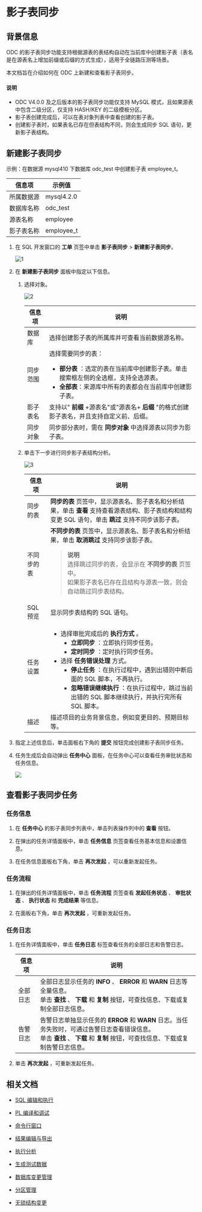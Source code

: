 # 影子表同步

## 背景信息

ODC 的影子表同步功能支持根据源表的表结构自动在当前库中创建影子表（表名是在源表名上增加前缀或后缀的方式生成），适用于全链路压测等场景。

本文档旨在介绍如何在 ODC 上新建和查看影子表同步。

<main id="notice" type='explain'>
  <h4>说明</h4>
  <ul>
  <li>ODC V4.0.0 及之后版本的影子表同步功能仅支持 MySQL 模式，且如果源表中包含二级分区，仅支持 HASH/KEY 的二级模板分区。</li>
  <li>影子表创建完成后，可以在表对象列表中查看创建的影子表。</li>
  <li>创建影子表时，如果表名已存在但表结构不同，则会生成同步 SQL 语句，更新影子表结构。</li>
  </ul>
</main>


## 新建影子表同步

示例：在数据源 mysql410 下数据库 odc_test 中创建影子表 employee_t。

| 信息项 | 示例值 |
| ------ | ------ |
|所属数据源|mysql4.2.0 |
|数据库名称|odc_test|
|源表名称|employee|
|影子表名称|employee_t|

1. 在 SQL 开发窗口的 **工单** 页签中单击 **影子表同步** > **新建影子表同步**。

   ![1](https://obbusiness-private.oss-cn-shanghai.aliyuncs.com/doc/img/odc/420/sql-development/9.shadow%20table/1.png)


2. 在 **新建影子表同步** 面板中指定以下信息。

   1. 选择对象。

      ![2](https://obbusiness-private.oss-cn-shanghai.aliyuncs.com/doc/img/odc/420/sql-development/9.shadow%20table/2.png)


      | **信息项** | **说明**   |
      |---------|------------|
      | 数据库     | 选择创建影子表的所属库并可查看当前数据源名称。 |
      | 同步范围    | 选择需要同步的表：<ul> <li> **部分表** ：选定的表在当前库中创建影子表。单击搜索框左侧的全选框，支持全选源表。 </li><li>  **全部表**：来源库中所有的表都会在当前库中创建影子表。 </li></ul>  |
      | 影子表名    | 支持以" **前缀** +源表名"或"源表名+ **后缀** "的格式创建影子表名，并且支持自定义前、后缀。    |
      | 同步对象    | 同步部分表时，需在 **同步对象** 中选择源表以同步为影子表。   |


   2. 单击下一步进行同步影子表结构分析。

      ![3](https://obbusiness-private.oss-cn-shanghai.aliyuncs.com/doc/img/odc/420/sql-development/9.shadow%20table/3.png)


      | **信息项** | **说明** |
      |---------|-----------------|
      | 同步的表    | **同步的表** 页签中，显示源表名、影子表名和分析结果，单击 **查看** 支持查看源表结构、影子表结构和结构变更 SQL 语句，单击 **跳过** 支持不同步该影子表。  |
      | 不同步的表   | **不同步的表** 页签中，显示源表名、影子表名和分析结果，单击 **取消跳过** 支持同步该影子表。<blockquote> **说明** </br> 选择跳过同步的表，会显示在 **不同步的表** 页签中。</br> 如果影子表名已存在且结构与源表一致，则会自动跳过同步表结构。</blockquote> |
      | SQL 预览  | 显示同步表结构的 SQL 语句。   |
      | 任务设置    | <ul><li>选择审批完成后的 **执行方式** 。<ul><li> **立即同步** ：立即执行同步任务。 </li><li> **定时同步** ：定时执行同步任务。</li></ul></li><li> 选择 **任务错误处理** 方式。<ul><li> **停止任务** ：在执行过程中，遇到出错则中断后面的 SQL 脚本，不再执行。 </li><li> **忽略错误继续执行** ：在执行过程中，跳过当前出错的 SQL 脚本继续执行，并执行完所有 SQL 脚本。</li></ul></li></ul>  |
      | 描述      | 描述项目的业务背景信息，例如变更目的、预期目标等。  |

4. 指定上述信息后，单击面板右下角的 **提交** 按钮完成创建影子表同步任务。


5. 任务生成后会自动弹出 **任务中心** 面板，在任务中心可以查看任务审批状态和任务信息。

   ![](https://obbusiness-private.oss-cn-shanghai.aliyuncs.com/doc/img/odc/420/sql-development/9.shadow%20table/4.png)

## 查看影子表同步任务

### 任务信息

1. 在 **任务中心** 的影子表同步列表中，单击列表操作列中的 **查看** 按钮。

2. 在弹出的任务详情面板中，单击 **任务信息** 页签查看任务基本信息和设置信息。

3. 在任务信息面板右下角，单击 **再次发起** ，可以重新发起任务。

### 任务流程

1. 在弹出的任务详情面板中，单击 **任务流程** 页签查看 **发起任务状态** 、 **审批状态** 、 **执行状态** 和 **完成结果** 等信息。

2. 在面板右下角，单击 **再次发起** ，可重新发起任务。

### 任务日志 

1. 在任务详情面板中，单击 **任务日志** 标签查看任务的全部日志和告警日志。

   | 信息项  | 说明  |
   |------|-----------------------------------------------------------------------------------------------------------------------------|
   | 全部日志 | 全部日志显示任务的 **INFO** 、 **ERROR** 和 **WARN** 日志等全量信息。<br> 单击 **查找** 、 **下载** 和 **复制** 按钮，可查找信息、下载或复制全部日志信息。        |
   | 告警日志 | 告警日志单独显示任务的 **ERROR** 和 **WARN** 日志。当任务失败时，可通过告警日志查看错误信息。<br> 单击 **查找** 、 **下载** 和 **复制** 按钮，可查找信息、下载或复制告警日志信息。 |


2. 单击 **再次发起** ，可重新发起任务。

## 相关文档

- [SQL 编辑和执行](1.sql-editing-and-execution.md)

- [PL 编译和调试](2.pl-compile-and-debug.md)

- [命令行窗口](3.command-line-window.md)

- [结果编辑与导出](4.result-editing-and-exporting.md)

- [执行分析](5.perform-analysis.md)

- [生成测试数据](6.data-mocking.md)

- [数据库变更管理](7.database-change.md)

- [分区管理](8.partition-scheme.md)

- [无锁结构变更](10.table-structure-change.md)
